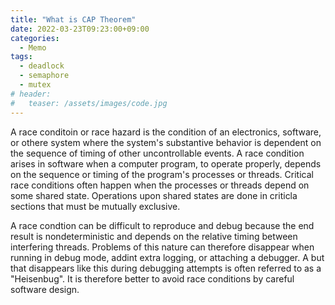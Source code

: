 ```yaml
---
title: "What is CAP Theorem"
date: 2022-03-23T09:23:00+09:00
categories:
  - Memo
tags:
  - deadlock
  - semaphore
  - mutex
# header:
#   teaser: /assets/images/code.jpg
---
```


A race conditoin or race hazard is the condition of an electronics, software, or othere system where the system's substantive behavior is dependent on the sequence of timing of other uncontrollable events. A race condition arises in software when a computer program, to operate properly, depends on the sequence or timing of the program's processes or threads. Critical race conditions often happen when the processes or threads depend on some shared state. Operations upon shared states are done in criticla sections that must be mutually exclusive. 

A race condtion can be difficult to reproduce and debug because the end result is nondeterministic and depends on the relative timing between interfering threads. Problems of this nature can therefore disappear when running in debug mode, addint extra logging, or attaching a debugger. A but that disappears like this during debugging attempts is often referred to as a "Heisenbug". It is therefore better to avoid race conditions by careful software design.